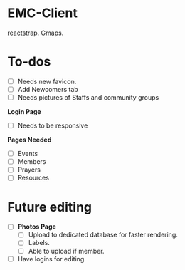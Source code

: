 # EMC-Client
[reactstrap](https://reactstrap.github.io/).
[Gmaps](https://tomchentw.github.io/react-google-maps/).


# To-dos
- [ ] Needs new favicon.
- [ ] Add Newcomers tab
- [ ] Needs pictures of Staffs and community groups

__Login Page__
  - [ ] Needs to be responsive

__Pages Needed__
  - [ ] Events
  - [ ] Members
  - [ ] Prayers
  - [ ] Resources  

# Future editing
- [ ] __Photos Page__
  - [ ] Upload to dedicated database for faster rendering.
  - [ ] Labels.
  - [ ] Able to upload if member.
- [ ] Have logins for editing.
